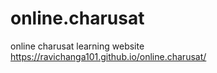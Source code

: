 # online.charusat
online charusat learning website
https://ravichanga101.github.io/online.charusat/
